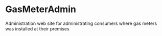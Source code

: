 # GasMeterAdmin
Administration web site for administrating consumers where gas meters was installed at their premises
